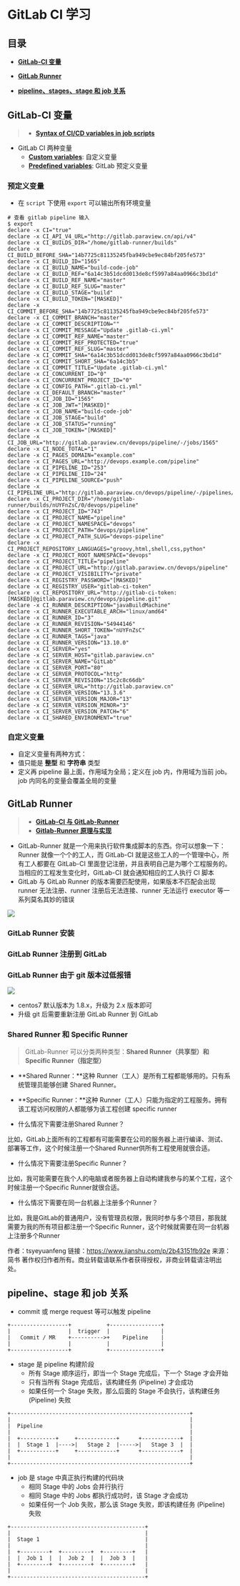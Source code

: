 # GitLab CI 学习

## 目录

* **[GitLab-CI 变量](#gitlab-ci-变量)**

* **[GitLab Runner](#gitlab-runner)**

* **[pipeline、stages、stage 和 job 关系](#pipelinestagesstage-和-job-关系)**



## GitLab-CI 变量

> * **[Syntax of CI/CD variables in job scripts](https://docs.gitlab.com/ce/ci/variables/README.html#syntax-of-cicd-variables-in-job-scripts)**

* GitLab CI 两种变量
  * **[Custom variables](https://docs.gitlab.com/ce/ci/variables/README.html#custom-cicd-variables)**: 自定义变量
  * **[Predefined variables](https://docs.gitlab.com/ce/ci/variables/predefined_variables.html)**: GitLab 预定义变量

### 预定义变量

* 在 `script` 下使用 `export` 可以输出所有环境变量

``` shell
# 查看 gitlab pipeline 输入
$ export
declare -x CI="true"
declare -x CI_API_V4_URL="http://gitlab.paraview.cn/api/v4"
declare -x CI_BUILDS_DIR="/home/gitlab-runner/builds"
declare -x CI_BUILD_BEFORE_SHA="14b7725c81135245fba949cbe9ec84bf205fe573"
declare -x CI_BUILD_ID="1565"
declare -x CI_BUILD_NAME="build-code-job"
declare -x CI_BUILD_REF="6a14c3b51dcdd013de8cf5997a84aa0966c3bd1d"
declare -x CI_BUILD_REF_NAME="master"
declare -x CI_BUILD_REF_SLUG="master"
declare -x CI_BUILD_STAGE="build"
declare -x CI_BUILD_TOKEN="[MASKED]"
declare -x CI_COMMIT_BEFORE_SHA="14b7725c81135245fba949cbe9ec84bf205fe573"
declare -x CI_COMMIT_BRANCH="master"
declare -x CI_COMMIT_DESCRIPTION=""
declare -x CI_COMMIT_MESSAGE="Update .gitlab-ci.yml"
declare -x CI_COMMIT_REF_NAME="master"
declare -x CI_COMMIT_REF_PROTECTED="true"
declare -x CI_COMMIT_REF_SLUG="master"
declare -x CI_COMMIT_SHA="6a14c3b51dcdd013de8cf5997a84aa0966c3bd1d"
declare -x CI_COMMIT_SHORT_SHA="6a14c3b5"
declare -x CI_COMMIT_TITLE="Update .gitlab-ci.yml"
declare -x CI_CONCURRENT_ID="0"
declare -x CI_CONCURRENT_PROJECT_ID="0"
declare -x CI_CONFIG_PATH=".gitlab-ci.yml"
declare -x CI_DEFAULT_BRANCH="master"
declare -x CI_JOB_ID="1565"
declare -x CI_JOB_JWT="[MASKED]"
declare -x CI_JOB_NAME="build-code-job"
declare -x CI_JOB_STAGE="build"
declare -x CI_JOB_STATUS="running"
declare -x CI_JOB_TOKEN="[MASKED]"
declare -x CI_JOB_URL="http://gitlab.paraview.cn/devops/pipeline/-/jobs/1565"
declare -x CI_NODE_TOTAL="1"
declare -x CI_PAGES_DOMAIN="example.com"
declare -x CI_PAGES_URL="http://devops.example.com/pipeline"
declare -x CI_PIPELINE_ID="253"
declare -x CI_PIPELINE_IID="24"
declare -x CI_PIPELINE_SOURCE="push"
declare -x CI_PIPELINE_URL="http://gitlab.paraview.cn/devops/pipeline/-/pipelines/253"
declare -x CI_PROJECT_DIR="/home/gitlab-runner/builds/nUYFnZsC/0/devops/pipeline"
declare -x CI_PROJECT_ID="743"
declare -x CI_PROJECT_NAME="pipeline"
declare -x CI_PROJECT_NAMESPACE="devops"
declare -x CI_PROJECT_PATH="devops/pipeline"
declare -x CI_PROJECT_PATH_SLUG="devops-pipeline"
declare -x CI_PROJECT_REPOSITORY_LANGUAGES="groovy,html,shell,css,python"
declare -x CI_PROJECT_ROOT_NAMESPACE="devops"
declare -x CI_PROJECT_TITLE="pipeline"
declare -x CI_PROJECT_URL="http://gitlab.paraview.cn/devops/pipeline"
declare -x CI_PROJECT_VISIBILITY="private"
declare -x CI_REGISTRY_PASSWORD="[MASKED]"
declare -x CI_REGISTRY_USER="gitlab-ci-token"
declare -x CI_REPOSITORY_URL="http://gitlab-ci-token:[MASKED]@gitlab.paraview.cn/devops/pipeline.git"
declare -x CI_RUNNER_DESCRIPTION="javaBuildMachine"
declare -x CI_RUNNER_EXECUTABLE_ARCH="linux/amd64"
declare -x CI_RUNNER_ID="3"
declare -x CI_RUNNER_REVISION="54944146"
declare -x CI_RUNNER_SHORT_TOKEN="nUYFnZsC"
declare -x CI_RUNNER_TAGS="java"
declare -x CI_RUNNER_VERSION="13.10.0"
declare -x CI_SERVER="yes"
declare -x CI_SERVER_HOST="gitlab.paraview.cn"
declare -x CI_SERVER_NAME="GitLab"
declare -x CI_SERVER_PORT="80"
declare -x CI_SERVER_PROTOCOL="http"
declare -x CI_SERVER_REVISION="15c2c8c66db"
declare -x CI_SERVER_URL="http://gitlab.paraview.cn"
declare -x CI_SERVER_VERSION="13.3.6"
declare -x CI_SERVER_VERSION_MAJOR="13"
declare -x CI_SERVER_VERSION_MINOR="3"
declare -x CI_SERVER_VERSION_PATCH="6"
declare -x CI_SHARED_ENVIRONMENT="true"
```



### 自定义变量

* 自定义变量有两种方式：
* 值只能是 **整型** 和 **字符串** 类型
* 定义再 pipeline 最上面，作用域为全局；定义在 job 内，作用域为当前 job。job 内同名的变量会覆盖全局的变量

## GitLab Runner

> * **[GitLab-CI 与 GitLab-Runner](https://www.jianshu.com/p/2b43151fb92e)**
> * **[Gitlab-Runner 原理与实现](https://blog.csdn.net/yejingtao703/article/details/83065591)**

* GitLab-Runner 就是一个用来执行软件集成脚本的东西。你可以想象一下：Runner 就像一个个的工人，而 GitLab-CI 就是这些工人的一个管理中心，所有工人都要在 GitLab-CI 里面登记注册，并且表明自己是为哪个工程服务的。当相应的工程发生变化时，GitLab-CI 就会通知相应的工人执行 CI 脚本
* GitLab 与 GitLab Runner 的版本需要匹配使用，如果版本不匹配会出现 runner 无法注册、runner 注册后无法连接、runner 无法运行 executor 等一系列莫名其妙的错误

![](./images/gitlab-ci-0.jpg)

### GitLab Runner 安装



### GitLab Runner 注册到 GitLab

### GitLab Runner 由于 git 版本过低报错

![](./images/gitlab-ci-git-version-error.jpg)

* centos7 默认版本为 1.8.x，升级为 2.x 版本即可
* 升级 git 后需要重新注册 GitLab Runner 到 GitLab

### Shared Runner 和 Specific Runner

> GitLab-Runner 可以分类两种类型：**Shared Runner（共享型）**和**Specific Runner（指定型）**

* **Shared Runner：**这种 Runner（工人）是所有工程都能够用的。只有系统管理员能够创建 Shared Runner。
* **Specific Runner：**这种 Runner（工人）只能为指定的工程服务。拥有该工程访问权限的人都能够为该工程创建 specific runner

* 什么情况下需要注册Shared Runner？

 比如，GitLab上面所有的工程都有可能需要在公司的服务器上进行编译、测试、部署等工作，这个时候注册一个Shared Runner供所有工程使用就很合适。

* 什么情况下需要注册Specific Runner？

比如，我可能需要在我个人的电脑或者服务器上自动构建我参与的某个工程，这个时候注册一个Specific Runner就很合适。

* 什么情况下需要在同一台机器上注册多个Runner？

 比如，我是GitLab的普通用户，没有管理员权限，我同时参与多个项目，那我就需要为我的所有项目都注册一个Specific Runner，这个时候就需要在同一台机器上注册多个Runner



作者：tsyeyuanfeng
链接：https://www.jianshu.com/p/2b43151fb92e
来源：简书
著作权归作者所有。商业转载请联系作者获得授权，非商业转载请注明出处。

## pipeline、stage 和 job 关系

* commit 或 merge request 等可以触发 pipeline

``` shell
+------------------+           +----------------+
|                  |  trigger  |                |
|   Commit / MR    +---------->+    Pipeline    |
|                  |           |                |
+------------------+           +----------------+
```

* stage 是 pipeline 构建阶段
  * 所有 Stage 顺序运行，即当一个 Stage 完成后，下一个 Stage 才会开始
  * 只有当所有 Stage 完成后，该构建任务 (Pipeline) 才会成功
  * 如果任何一个 Stage 失败，那么后面的 Stage 不会执行，该构建任务 (Pipeline) 失败

``` shell
+--------------------------------------------------------+
|                                                        |
|  Pipeline                                              |
|                                                        |
|  +-----------+     +------------+      +------------+  |
|  |  Stage 1  |---->|   Stage 2  |----->|   Stage 3  |  |
|  +-----------+     +------------+      +------------+  |
|                                                        |
+--------------------------------------------------------+
```

* job 是 stage 中真正执行构建的代码块
  * 相同 Stage 中的 Jobs 会并行执行
  * 相同 Stage 中的 Jobs 都执行成功时，该 Stage 才会成功
  * 如果任何一个 Job 失败，那么该 Stage 失败，即该构建任务 (Pipeline) 失败

``` shell
+------------------------------------------+
|                                          |
|  Stage 1                                 |
|                                          |
|  +---------+  +---------+  +---------+   |
|  |  Job 1  |  |  Job 2  |  |  Job 3  |   |
|  +---------+  +---------+  +---------+   |
|                                          |
+------------------------------------------+
```

